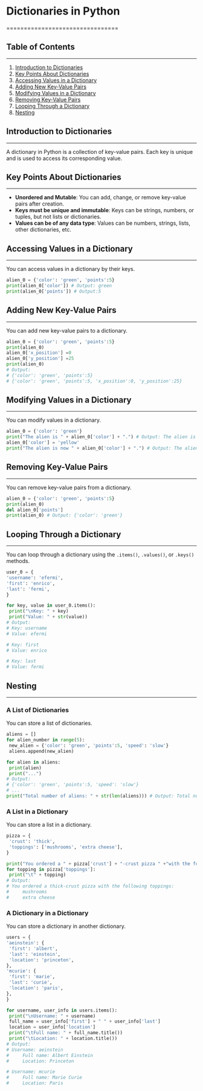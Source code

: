 # Dictionaries in Python
================================

## Table of Contents
-----------------

1. [Introduction to Dictionaries](#introduction-to-dictionaries)
2. [Key Points About Dictionaries](#key-points-about-dictionaries)
3. [Accessing Values in a Dictionary](#accessing-values-in-a-dictionary)
4. [Adding New Key-Value Pairs](#adding-new-key-value-pairs)
5. [Modifying Values in a Dictionary](#modifying-values-in-a-dictionary)
6. [Removing Key-Value Pairs](#removing-key-value-pairs)
7. [Looping Through a Dictionary](#looping-through-a-dictionary)
8. [Nesting](#nesting)

## Introduction to Dictionaries
-------------------------------

A dictionary in Python is a collection of key-value pairs. Each key is unique and is used to access its corresponding value.

## Key Points About Dictionaries
--------------------------------

* **Unordered and Mutable**: You can add, change, or remove key-value pairs after creation.
* **Keys must be unique and immutable**: Keys can be strings, numbers, or tuples, but not lists or dictionaries.
* **Values can be of any data type**: Values can be numbers, strings, lists, other dictionaries, etc.

## Accessing Values in a Dictionary
----------------------------------

You can access values in a dictionary by their keys.

```python
alien_0 = {'color': 'green', 'points':5}
print(alien_0['color']) # Output: green
print(alien_0['points']) # Output:5
```

## Adding New Key-Value Pairs
---------------------------

You can add new key-value pairs to a dictionary.

```python
alien_0 = {'color': 'green', 'points':5}
print(alien_0)
alien_0['x_position'] =0
alien_0['y_position'] =25
print(alien_0)
# Output:
# {'color': 'green', 'points':5}
# {'color': 'green', 'points':5, 'x_position':0, 'y_position':25}
```

## Modifying Values in a Dictionary
----------------------------------

You can modify values in a dictionary.

```python
alien_0 = {'color': 'green'}
print("The alien is " + alien_0['color'] + ".") # Output: The alien is green.
alien_0['color'] = 'yellow'
print("The alien is now " + alien_0['color'] + ".") # Output: The alien is now yellow.
```

## Removing Key-Value Pairs
---------------------------

You can remove key-value pairs from a dictionary.

```python
alien_0 = {'color': 'green', 'points':5}
print(alien_0)
del alien_0['points']
print(alien_0) # Output: {'color': 'green'}
```

## Looping Through a Dictionary
------------------------------

You can loop through a dictionary using the `.items()`, `.values()`, or `.keys()` methods.

```python
user_0 = {
'username': 'efermi',
'first': 'enrico',
'last': 'fermi',
}

for key, value in user_0.items():
 print("\nKey: " + key)
 print("Value: " + str(value))
# Output:
# Key: username
# Value: efermi

# Key: first
# Value: enrico

# Key: last
# Value: fermi
```

## Nesting
------------

### A List of Dictionaries

You can store a list of dictionaries.

```python
aliens = []
for alien_number in range(5):
 new_alien = {'color': 'green', 'points':5, 'speed': 'slow'}
 aliens.append(new_alien)

for alien in aliens:
 print(alien)
 print("...")
# Output:
# {'color': 'green', 'points':5, 'speed': 'slow'}
# ...
print("Total number of aliens: " + str(len(aliens))) # Output: Total number of aliens:5
```

### A List in a Dictionary

You can store a list in a dictionary.

```python
pizza = {
 'crust': 'thick',
 'toppings': ['mushrooms', 'extra cheese'],
}

print("You ordered a " + pizza['crust'] + "-crust pizza " +"with the following toppings:")
for topping in pizza['toppings']:
 print("\t" + topping)
# Output:
# You ordered a thick-crust pizza with the following toppings:
#     mushrooms
#     extra cheese
```

### A Dictionary in a Dictionary

You can store a dictionary in another dictionary.

```python
users = {
'aeinstein': {
 'first': 'albert',
 'last': 'einstein',
 'location': 'princeton',
},
'mcurie': {
 'first': 'marie',
 'last': 'curie',
 'location': 'paris',
},
}

for username, user_info in users.items():
 print("\nUsername: " + username)
 full_name = user_info['first'] + " " + user_info['last']
 location = user_info['location']
 print("\tFull name: " + full_name.title())
 print("\tLocation: " + location.title())
# Output:
# Username: aeinstein
#     Full name: Albert Einstein
#     Location: Princeton

# Username: mcurie
#     Full name: Marie Curie
#     Location: Paris
```